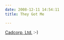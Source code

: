 ```yaml
---
date: 2008-12-11 14:54:11
title: They Got Me

---
```


[Cadcorp, Ltd.](http://blog.lostinspatial.com/2008/12/08/taking-over-osgeo-one-freetard-at-a-time/) :-)
